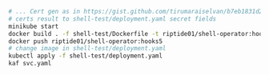 ```bash
# ... Cert gen as in https://gist.github.com/tirumaraiselvan/b7eb1831d25dd9d59a785c11bd46c84b ...
# certs result to shell-test/deployment.yaml secret fields
minikube start
docker build . -f shell-test/Dockerfile -t riptide01/shell-operator:hooks5
docker push riptide01/shell-operator:hooks5
# change image in shell-test/deployment.yaml
kubectl apply -f shell-test/deployment.yaml
kaf svc.yaml
```

<!-- 
kdels test
kdel validatingwebhookconfigurations.admissionregistration.k8s.io test-hooks
kl deployments/shell-operator
 -->